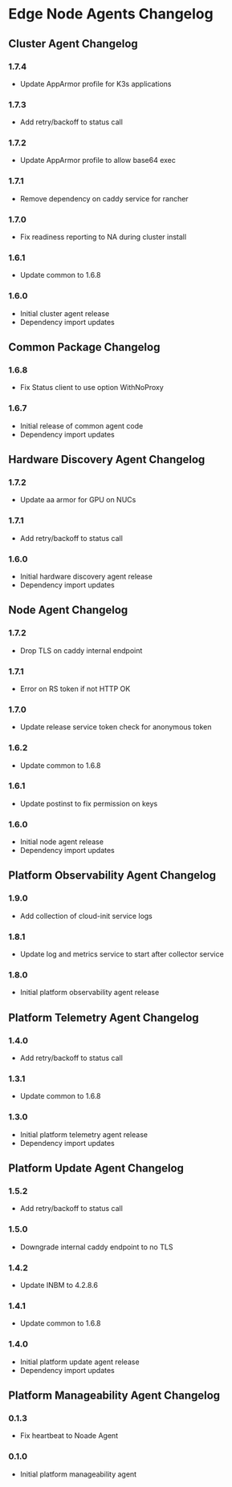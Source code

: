 <!---
  SPDX-FileCopyrightText: (C) 2025 Intel Corporation
  SPDX-License-Identifier: Apache-2.0
-->
# Edge Node Agents Changelog

## Cluster Agent Changelog

### 1.7.4
- Update AppArmor profile for K3s applications

### 1.7.3
- Add retry/backoff to status call

### 1.7.2
- Update AppArmor profile to allow base64 exec

### 1.7.1
- Remove dependency on caddy service for rancher

### 1.7.0
- Fix readiness reporting to NA during cluster install

### 1.6.1
- Update common to 1.6.8

### 1.6.0
- Initial cluster agent release
- Dependency import updates

## Common Package Changelog

### 1.6.8
- Fix Status client to use option WithNoProxy

### 1.6.7
- Initial release of common agent code
- Dependency import updates

## Hardware Discovery Agent Changelog

### 1.7.2
- Update aa armor for GPU on NUCs

### 1.7.1
- Add retry/backoff to status call

### 1.6.0
- Initial hardware discovery agent release
- Dependency import updates

## Node Agent Changelog

### 1.7.2
- Drop TLS on caddy internal endpoint

### 1.7.1
- Error on RS token if not HTTP OK

### 1.7.0
- Update release service token check for anonymous token

### 1.6.2
- Update common to 1.6.8

### 1.6.1
- Update postinst to fix permission on keys

### 1.6.0
- Initial node agent release
- Dependency import updates

## Platform Observability Agent Changelog

### 1.9.0
- Add collection of cloud-init service logs

### 1.8.1
- Update log and metrics service to start after collector service

### 1.8.0
- Initial platform observability agent release

## Platform Telemetry Agent Changelog

### 1.4.0
- Add retry/backoff to status call

### 1.3.1
- Update common to 1.6.8

### 1.3.0
- Initial platform telemetry agent release
- Dependency import updates

## Platform Update Agent Changelog

### 1.5.2
- Add retry/backoff to status call

### 1.5.0
- Downgrade internal caddy endpoint to no TLS

### 1.4.2
- Update INBM to 4.2.8.6

### 1.4.1
- Update common to 1.6.8

### 1.4.0
- Initial platform update agent release
- Dependency import updates

## Platform Manageability Agent Changelog

### 0.1.3
- Fix heartbeat to Noade Agent

### 0.1.0
- Initial platform manageability agent
